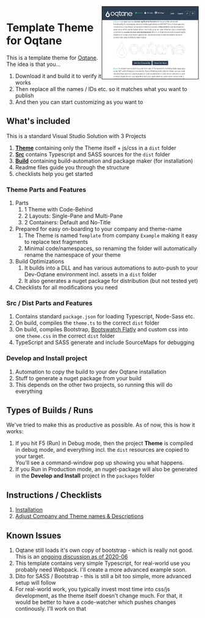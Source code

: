 <img src="assets/screenshot-home-v00.00.02.png" width="50%" align="right" border="1">

# Template Theme for Oqtane

This is a template theme for [Oqtane](https://www.oqtane.org/). The idea is that you...

1. Download it and build it to verify it works
1. Then replace all the names / IDs etc. so it matches what you want to publish
1. And then you can start customizing as you want to 


## What's included

This is a standard Visual Studio Solution with 3 Projects

1. **[Theme](Theme)** containing only the Theme itself + js/css in a `dist` folder
1. **[Src](Src)** contains Typescript and SASS sources for the `dist` folder
1. **[Build](Build)** containing build-automation and package maker (for installation)
1. Readme files guide you through the structure
1. checklists help you get started

### Theme Parts and Features

1. Parts
    1. 1 Theme with Code-Behind
    1. 2 Layouts: Single-Pane and Multi-Pane
    1. 2 Containers: Default and No-Title
1. Prepared for easy on-boarding to your company and theme-name
    1. The Theme is named `Template` from company `Example` making it easy to replace text fragments
    1. Minimal code/namespaces, so renaming the folder will automatically rename the namespace of your theme
1. Build Optimizations
    1. It builds into a DLL and has various automations to auto-push to your Dev-Oqtane environment incl. assets in a `dist` folder
    1. It also generates a nuget package for distribution (but not tested yet)
1. Checklists for all modifications you need


### Src / Dist Parts and Features

1. Contains standard `package.json` for loading Typescript, Node-Sass etc.
1. On build, compiles the `theme.ts` to the correct `dist` folder
1. On build, compiles Bootstrap, [Bootswatch Flatly](https://bootswatch.com/flatly/) and custom css into one `theme.css` in the correct `dist` folder
1. TypeScript and SASS generate and include SourceMaps for debugging


### Develop and Install project

1. Automation to copy the build to your dev Oqtane installation
1. Stuff to generate a nuget package from your build
1. This depends on the other two projects, so running this will do everything


## Types of Builds / Runs

We've tried to make this as productive as possible. As of now, this is how it works:

1. If you hit F5 (Run) in Debug mode, then the project **Theme** is compiled in debug mode, and everything incl. the `dist` resources are copied to your target.  
You'll see a command-window pop up showing you what happens. 
1. If you Run in Production mode, an nuget-package will also be generated in the **Develop and Install** project in the `packages` folder


## Instructions / Checklists

1. [Installation](https://azing.org/oqtane/r/J8S3eDdR)
1. [Adjust Company and Theme names & Descriptions](https://azing.org/oqtane/r/IjQ147Ef)


## Known Issues

1. Oqtane still loads it's own copy of bootstrap - which is really not good. This is an [ongoing discussion as of 2020-06](https://github.com/oqtane/oqtane.framework/issues/566)
1. This template contains very simple Typescript, for real-world use you probably need Webpack. I'll create a more advanced example soon.
1. Dito for SASS / Bootstrap - this is still a bit too simple, more advanced setup will follow
1. For real-world work, you typically invest most time into css/js development, as the theme itself doesn't change much. For that, it would be better to have a code-watcher which pushes changes continously. I'll work on that